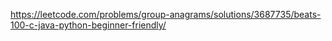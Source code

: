 https://leetcode.com/problems/group-anagrams/solutions/3687735/beats-100-c-java-python-beginner-friendly/

